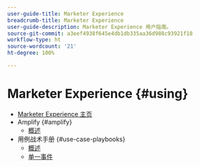 ```yaml
---
user-guide-title: Marketer Experience
breadcrumb-title: Marketer Experience
user-guide-description: Marketer Experience 用户指南。
source-git-commit: a3eef4938f645e4db1db335aa36d988c93921f18
workflow-type: ht
source-wordcount: '21'
ht-degree: 100%

---
```



# Marketer Experience {#using}

+ [Marketer Experience 主页](home.md)
+ Amplify {#amplify}
   + [概述](amplify/overview.md)
+ 用例战术手册 {#use-case-playbooks}
   + [概述](use-case-playbooks/overview.md)
   + [单一事件](use-case-playbooks/unitary-event.md)
